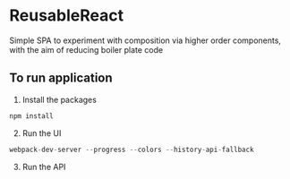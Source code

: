 # ReusableReact
Simple SPA to experiment with composition via higher order components, with the aim of reducing boiler plate code

## To run application

1. Install the packages
```javascript
npm install
```
2. Run the UI
```javascript
webpack-dev-server --progress --colors --history-api-fallback
```
3. Run the API 



